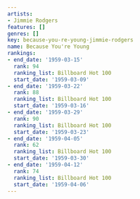 ```yaml
---
artists:
- Jimmie Rodgers
features: []
genres: []
key: because-you-re-young-jimmie-rodgers
name: Because You're Young
rankings:
- end_date: '1959-03-15'
  rank: 94
  ranking_list: Billboard Hot 100
  start_date: '1959-03-09'
- end_date: '1959-03-22'
  rank: 88
  ranking_list: Billboard Hot 100
  start_date: '1959-03-16'
- end_date: '1959-03-29'
  rank: 90
  ranking_list: Billboard Hot 100
  start_date: '1959-03-23'
- end_date: '1959-04-05'
  rank: 62
  ranking_list: Billboard Hot 100
  start_date: '1959-03-30'
- end_date: '1959-04-12'
  rank: 74
  ranking_list: Billboard Hot 100
  start_date: '1959-04-06'
---
```


